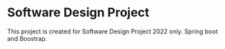 # Software Design Project
This project is created for Software Design Project 2022 only.
Spring boot and Boostrap.
